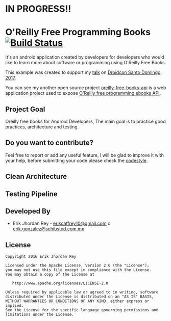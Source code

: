 # IN PROGRESS!!
# O'Reilly Free Programming Books [![Build Status](https://travis-ci.org/erikcaffrey/oreilly-books-android.svg?branch=master)](https://travis-ci.org/erikcaffrey/oreilly-books-android)
It's an android application created by developers for developers who would like to learn more about software or programming using O'Reilly Free Books.

This example was created to support my [talk](https://speakerdeck.com/erikcaffrey/real-world-designing-maintainable-architecture-for-android) on [Droidcon Santo Domingo 2017](http://droidcon.do/).

You can see my another open source project [oreilly-free-books-api](https://github.com/erikcaffrey/api-oreilly-free-books/tree/api-oreilly-free-v1) is a web application project
used to expose [O'Reilly free programming ebooks API](http://www.oreilly.com/programming/free/).

Project Goal
---------------------------
Oreilly free books for Android Developers, The main goal is to practice good practices, architecture and testing.

Do you want to contribute?
--------------------------
Feel free to report or add any useful feature, I will be glad to improve it with your help, before submitting your code please check the [codestyle](https://github.com/square/java-code-styles).

Clean Architecture 
------------------


Testing Pipeline
----------------


Developed By
------------

* Erik Jhordan Rey  - <erikcaffrey10@gmail.com> o <erik.gonzalez@schibsted.com.mx>

License
-------

    Copyright 2016 Erik Jhordan Rey

    Licensed under the Apache License, Version 2.0 (the "License");
    you may not use this file except in compliance with the License.
    You may obtain a copy of the License at

       http://www.apache.org/licenses/LICENSE-2.0

    Unless required by applicable law or agreed to in writing, software
    distributed under the License is distributed on an "AS IS" BASIS,
    WITHOUT WARRANTIES OR CONDITIONS OF ANY KIND, either express or implied.
    See the License for the specific language governing permissions and
    limitations under the License.
